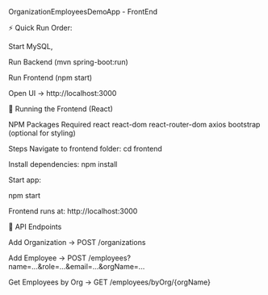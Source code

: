 
OrganizationEmployeesDemoApp - FrontEnd

⚡ Quick Run Order: 

Start MySQL, 

Run Backend (mvn spring-boot:run)

Run Frontend (npm start)

Open UI → http://localhost:3000

🎨 Running the Frontend (React)

NPM Packages Required
react
react-dom
react-router-dom
axios
bootstrap (optional for styling)

Steps
Navigate to frontend folder:
cd frontend

Install dependencies:
npm install

Start app:

npm start

Frontend runs at: http://localhost:3000

🔗 API Endpoints

Add Organization → POST /organizations

Add Employee → POST /employees?name=...&role=...&email=...&orgName=...

Get Employees by Org → GET /employees/byOrg/{orgName}
